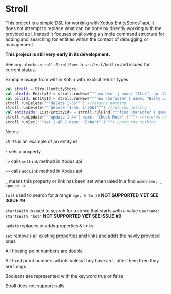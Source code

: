 # Stroll
This project is a simple DSL for working with Xodus EntityStores' api.
It does not attempt to replace what can be done by directly working with the provided api.
Instead it focuses on allowing a simple command structure for adding and searching for entities
within the context of debugging or management.

**This project is still very early in its development.**

See `org.almibe.stroll.StrollSpec` in `src/test/kotlin` and issues for current status.

Example usage from within Kotlin with explicit return types:

```kotlin
val stroll = Stroll(entityStore)
val alexId: EntityId = stroll.runNew("""new User { name: "Alex", hp: 42, employer => Employer#3 }""")
val billId: EntityId = stroll.runNew("""new Character { name: "Billy Lee", games => [ 0-34, 0-344, 0-324,0-134 ], rightsHolder -> 2-404 }""")
stroll.runDelete("""delete 1-55""") //returns nothing
stroll.runDelete("""delete [1-55, 1-556]""") //returns nothing
val entityIds: List<EntityId> = stroll.rulFind("""find Character { games => 0-45 }""")
stroll.runUpdate("""update 1-44 { name: "Chuck Rock" }""") //returns nothing
stroll.runSet("""set 1-45 { name: "Bobert" }""") //returns nothing
```

Notes:

`45-76` is an example of an entity id

`:` sets a property

`->` calls `setLink` method in Xodus api

`=>` calls `addLink` method in Xodus api

`_` means this property or link has been set when used in a find `username: _` `spouse -> _`

`to` is used to search for a range `age: 5 to 50` **NOT SUPPORTED YET SEE ISSUE #9**

`startsWith` is used to search for a string that starts with a value `username: startsWith "bob"` **NOT SUPPORTED YET SEE ISSUE #9**

`update` replaces or adds properties & links

`set` removes all existing properties and links and adds the newly provided ones

All floating point numbers are double

All fixed point numbers all ints unless they have an L after them then they are Longs

Booleans are represented with the keyword true or false

Stroll does not support nulls